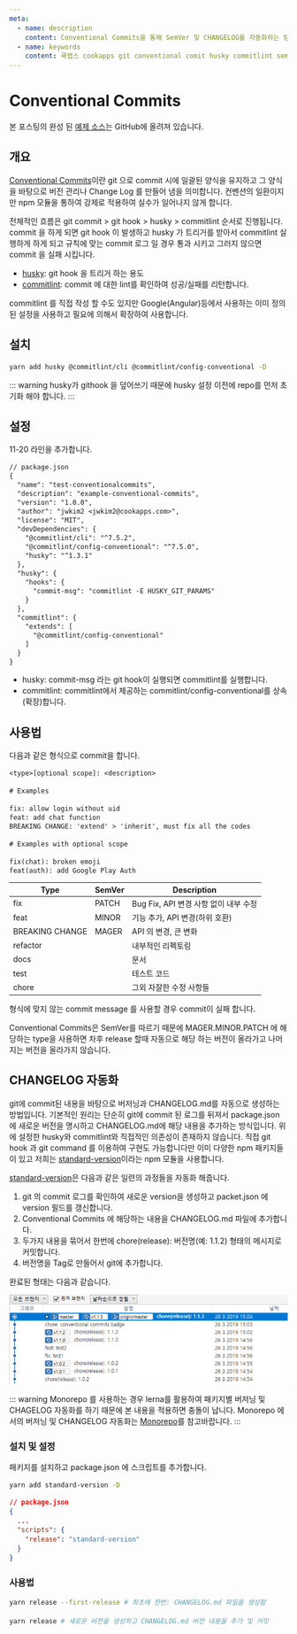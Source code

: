 ```yaml
---
meta:
  - name: description
    content: Conventional Commits을 통해 SemVer 및 CHANGELOG를 자동화하는 방법입니다. husky 와 commitlint를 활용합니다.
  - name: keywords
    content: 쿡앱스 cookapps git conventional comit husky commitlint semver changelog 자동화
---
```


# Conventional Commits

본 포스팅의 완성 된 [예제 소스](https://github.com/cookpi/example-conventional-commits.git)는 GitHub에 올려져 있습니다.

## 개요

[Conventional Commits](https://www.conventionalcommits.org/)이란 git 으로 commit 시에 일괄된 양식을 유지하고 그 양식을 바탕으로 버전 관리나 Change Log 를 만들어 냄을 의미합니다. 컨벤션의 일환이지만 npm 모듈을 통하여 강제로 적용하여 실수가 일어나지 않게 합니다.

전체적인 흐름은 git commit > git hook > husky > commitlint 순서로 진행됩니다. commit 을 하게 되면 git hook 이 발생하고 husky 가 트리거를 받아서 commitlint 실행하게 하게 되고 규칙에 맞는 commit 로그 일 경우 통과 시키고 그러지 않으면 commit 을 실패 시킵니다.

* [husky](https://www.npmjs.com/package/husky): git hook 을 트리거 하는 용도
* [commitlint](https://conventional-changelog.github.io/commitlint): commit 에 대한 lint를 확인하여 성공/실패를 리턴합니다.

commitlint 를 직접 작성 할 수도 있지만 Google(Angular)등에서 사용하는 이미 정의된 설정을 사용하고 필요에 의해서 확장하여 사용합니다.

## 설치

```bash
yarn add husky @commitlint/cli @commitlint/config-conventional -D
```

::: warning
husky가 githook 을 덮어쓰기 때문에 husky 설정 이전에 repo를 먼저 초기화 해야 합니다.
:::

## 설정

11-20 라인을 추가합니다.

```json{11-20}
// package.json
{
  "name": "test-conventionalcommits",
  "description": "example-conventional-commits",
  "version": "1.0.0",
  "author": "jwkim2 <jwkim2@cookapps.com>",
  "license": "MIT",
  "devDependencies": {
    "@commitlint/cli": "^7.5.2",
    "@commitlint/config-conventional": "^7.5.0",
    "husky": "^1.3.1"
  },
  "husky": {
    "hooks": {
      "commit-msg": "commitlint -E HUSKY_GIT_PARAMS"
    }
  },
  "commitlint": {
    "extends": [
      "@commitlint/config-conventional"
    ]
  }
}
```

* husky: commit-msg 라는 git hook이 실행되면 commitlint를 실행합니다.
* commitlint: commitlint에서 제공하는 commitlint/config-conventional를 상속(확장)합니다.

## 사용법

다음과 같은 형식으로 commit을 합니다.

```
<type>[optional scope]: <description>

# Examples

fix: allow login without uid
feat: add chat function
BREAKING CHANGE: 'extend' > 'inherit', must fix all the codes

# Examples with optional scope

fix(chat): broken emoji
feat(auth): add Google Play Auth
```

| Type            | SemVer | Description                         |
| --------------- | ------ | ----------------------------------- |
| fix             | PATCH  | Bug Fix, API 변경 사항 없이 내부 수정 |
| feat            | MINOR  | 기능 추가, API 변경(하위 호환)        |
| BREAKING CHANGE | MAGER  | API 의 변경, 큰 변화                 |
| refactor        |        | 내부적인 리펙토링                    |
| docs            |        | 문서                                |
| test            |        | 테스트 코드                          |
| chore           |        | 그외 자잘한 수정 사항들               |

형식에 맞지 않는 commit message 를 사용할 경우 commit이 실패 합니다.

Conventional Commits은 SemVer를 따르기 때문에 MAGER.MINOR.PATCH 에 해당하는 type을 사용하면 차후 release 할때 자동으로 해당 하는 버전이 올라가고 나머지는 버전을 올라가지 않습니다.

## CHANGELOG 자동화

git에 commit된 내용을 바탕으로 버저닝과 CHANGELOG.md를 자동으로 생성하는 방법입니다. 기본적인 원리는 단순히 git에 commit 된 로그를 뒤져서 package.json 에 새로운 버전을 명시하고 CHANGELOG.md에 해당 내용을 추가하는 방식입니다. 위에 설정한 husky와 commitlint와 직접적인 의존성이 존재하지 않습니다. 직접 git hook 과 git command 를 이용하여 구현도 가능합니다만 이미 다양한 npm 패키지들이 있고 저희는 [standard-version](https://www.npmjs.com/package/standard-version)이라는 npm 모듈을 사용합니다.

[standard-version](https://www.npmjs.com/package/standard-version)은 다음과 같은 일련의 과정들을 자동화 해줍니다.

1. git 의 commit 로그를 확인하여 새로운 version을 생성하고 packet.json 에 version 필드를 갱신합니다.
2. Conventional Commits 에 해당하는 내용을 CHANGELOG.md 파일에 추가합니다.
3. 두가지 내용을 묶어서 한번에 chore(release): 버전명(예: 1.1.2) 형태의 메시지로 커밋합니다.
4. 버전명을 Tag로 만들어서 git에 추가합니다.

완료된 형태는 다음과 같습니다.

![commit-log](./_img/commit-log.png)

::: warning
Monorepo 를 사용하는 경우 lerna를 활용하여 패키지별 버저닝 및 CHAGELOG 자동화를 하기 때문에 본 내용을 적용하면 충돌이 납니다. Monorepo 에서의 버저닝 및 CHANGELOG 자동화는 [Monorepo](/guide/monorepo/)를 참고바랍니다.
:::

### 설치 및 설정

패키지를 설치하고 package.json 에 스크립트를 추가합니다.

```bash
yarn add standard-version -D
```

```json
// package.json
{
  ...
  "scripts": {
    "release": "standard-version"
  }
}
```

### 사용법

```bash
yarn release --first-release # 최초에 한번: CHANGELOG.md 파일을 생성함

yarn release # 새로운 버전을 생성하고 CHANGELOG.md 버전 내용을 추가 및 커밋
```

